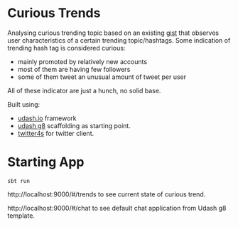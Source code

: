 # Curious Trends

Analysing curious trending topic based on an existing [gist](https://gist.github.com/wibisono/25a5e43d380c08afd35813672a5641b2) that observes user characteristics of a certain trending topic/hashtags. Some indication of trending hash tag is considered curious:
- mainly promoted by relatively new accounts 
- most of them are having few followers
- some of them tweet an unusual amount of tweet per user

All of these indicator are just a hunch, no solid base.

Built using:
* [udash.io](http://udash.io) framework
* [udash g8](https://github.com/UdashFramework/udash.g8) scaffolding as starting point.
* [twitter4s](https://github.com/DanielaSfregola/twitter4s) for twitter client.

# Starting App

    sbt run
    
http://localhost:9000/#/trends to see current state of curious trend.

http://localhost:9000/#/chat to see default chat application from Udash g8 template.

